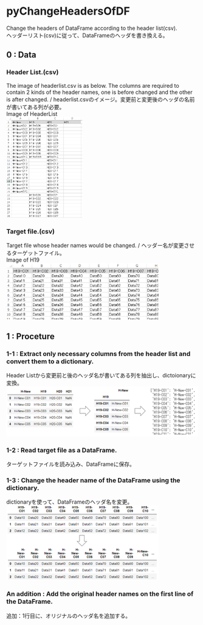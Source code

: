 # pyChangeHeadersOfDF
Change the headers of DataFrame according to the header list(csv). <br>
ヘッダーリスト(csv)に従って、DataFrameのヘッダを書き換える。

## 0 : Data
### Header List.(csv)
The image of headerlist.csv is as below. The columns are required to contain 2 kinds of the header names, one is before changed and the other is after changed. / headerlist.csvのイメージ。変更前と変更後のヘッダの名前が書いてある列が必要。  
Image of HeaderList<br>
<img src="https://github.com/okagen/pyChangeHeadersOfDF/blob/master/Data/headerlist.png?raw=true" width="200">

### Target file.(csv)
Target file whose header names would be changed. / ヘッダー名が変更させるターゲットファイル。  
Image of H19<br>
<img src="https://github.com/okagen/pyChangeHeadersOfDF/blob/master/Data/H19.png" width="400">

## 1 : Proceture
### 1-1 : Extract only necessary columns from the header list and convert them to a dictionary.
Header Listから変更前と後のヘッダ名が書いてある列を抽出し、dictoionaryに変換。  
<img src="https://github.com/okagen/pyChangeHeadersOfDF/blob/master/Data/headerName_before_after_dictionary.png" width="600">

### 1-2 : Read target file as a DataFrame.
ターゲットファイルを読み込み、DataFrameに保存。

### 1-3 : Change the header name of the DataFrame using the dictionary.
dictionaryを使って、DataFrameのヘッダ名を変更。  
<img src="https://github.com/okagen/pyChangeHeadersOfDF/blob/master/Data/dataframe_before_after.png" width="400">

### An addition : Add the original header names on the first line of the DataFrame.
追加：1行目に、オリジナルのヘッダ名を追加する。
